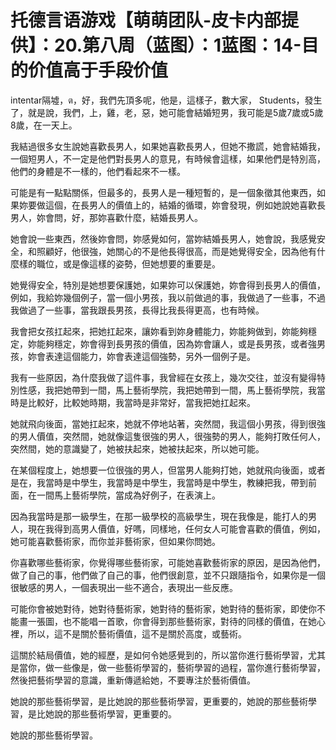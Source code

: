 # 托德言语游戏【萌萌团队-皮卡内部提供】：20.第八周（蓝图）：1蓝图：14-目的价值高于手段价值

 intentar隔墟，ต，好，我們先頂多呢，他是，這樣子，數大家， Students，發生了，就是說，我們，上，雞，老，惡，她可能會結婚短男，我可能是5歲7歲或5歲8歲，在一天上。

我結過很多女生說她喜歡長男人，如果她喜歡長男人，但她不撒謊，她會結婚我，一個短男人，不一定是他們對長男人的意見，有時候會這樣，如果他們是特別高，他們的身體是不一樣的，他們看起來不一樣。

可能是有一點點關係，但最多的，長男人是一種短暫的，是一個象徵其他東西，如果妳要做這個，在長男人的價值上的，結婚的循環，妳會發現，例如她說她喜歡長男人，妳會問，好，那妳喜歡什麼，結婚長男人。

她會說一些東西，然後妳會問，妳感覺如何，當妳結婚長男人，她會說，我感覺安全，和照顧好，他很強，她關心的不是他長得很高，而是她覺得安全，因為他有什麼樣的職位，或是像這樣的姿勢，但她想要的重要是。

她覺得安全，特別是她想要保護她，如果妳可以保護她，妳會得到長男人的價值，例如，我給妳幾個例子，當一個小男孩，我以前做過的事，我做過了一些事，不過我做過了一些事，當我跟長男孩，長得比我長得更高，也有時候。

我會把女孩扛起來，把她扛起來，讓妳看到妳身體能力，妳能夠做到，妳能夠穩定，妳能夠穩定，妳會得到長男孩的價值，因為妳會讓人，或是長男孩，或者強男孩，妳會表達這個能力，妳會表達這個強勢，另外一個例子是。

我有一些原因，為什麼我做了這件事，我曾經在女孩上，幾次交往，並沒有變得特別性感，我把她帶到一間，馬上藝術學院，我把她帶到一間，馬上藝術學院，我當時是比較好，比較她時期，我當時是非常好，當我把她扛起來。

她就飛向後面，當她扛起來，她就不停地站著，突然間，我這個小男孩，得到很強的男人價值，突然間，她就像這隻很強的男人，很強勢的男人，能夠打敗任何人，突然間，她的意識變了，她被扶起來，她被扶起來，所以她可能。

在某個程度上，她想要一位很強的男人，但當男人能夠打她，她就飛向後面，或者是在，我當時是中學生，我當時是中學生，我當時是中學生，教練把我，帶到前面，在一間馬上藝術學院，當成為好例子，在表演上。

因為我當時是那一級學生，在那一級學校的高級學生，現在我像是，能打人的男人，現在我得到高男人價值，好嗎，同樣地，任何女人可能會喜歡的價值，例如，她可能喜歡藝術家，而你並非藝術家，但如果你問她。

你喜歡哪些藝術家，你覺得哪些藝術家，可能她喜歡藝術家的原因，是因為他們，做了自己的事，他們做了自己的事，他們很創意，並不只跟隨指令，如果你是一個很敏感的男人，一個表現出一些不適合，表現出一些反應。

可能你會被她對待，她對待藝術家，她對待的藝術家，她對待的藝術家，即使你不能畫一張圖，也不能唱一首歌，你會得到那些藝術家，對待的同樣的價值，在她心裡，所以，這不是關於藝術價值，這不是關於高度，或藝術。

這關於結局價值，她的經歷，是如何令她感覺到的，所以當你進行藝術學習，尤其是當你，做一些像是，做一些藝術學習的，藝術學習的過程，當你進行藝術學習，然後把藝術學習的意識，重新傳遞給她，不要專注於藝術價值。

她說的那些藝術學習，是比她說的那些藝術學習，更重要的，她說的那些藝術學習，是比她說的那些藝術學習，更重要的。

她說的那些藝術學習。